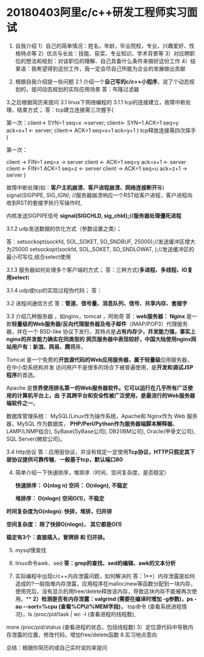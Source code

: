 # 20180403阿里c/c++研发工程师实习面试

1. 自我介绍
    1）自己的简单情况：姓名，年龄，毕业院校，专业，兴趣爱好、性格特点等
    2）优点与长处：技能、获奖、专业知识、学术背景等
    3）对应聘职位的想法和规划：对该职位的理解、自己具备什么条件来做好这份工作
    4）结束语：我希望得到这份工作，我一定会尽自己所能为企业的发展做出贡献


2. 根据自我介绍提一些问题
 2.1 介绍一个**自己写的c/c++小程序**，说了个动态规划的，提问动态规划的实际应用场景
    答：布隆过滤器


3.之后根据简历来提问
 3.1 linux下网络编程的
   3.1.1 tcp的连接建立，故障中断处理，结束方式；
答：tcp建立连接需三次握手(

第一次：client-> SYN=1 seq=x ->server;
 client<- SYN=1 ACK=1 seq=y 		ack=x+1 <- server;
 client-> ACK=1 		seq=x+1		 ack=y+1 )
   tcp释放连接需四次挥手(

第一次：

client -> FIN=1 seq=x  -> server
 client <- ACK=1 seq=y ack=x+1 <- server
 client <- FIN=1 ACK=1 seq=z   <- server
 client -> ACK=1 seq=u ack=z+1 -> server )
 

故障中断处理(如：**客户主机崩溃、客户进程崩溃、网络连接断开**等)
signal(SIGPIPE, SIG_IGN); //服务器崩溃响应一个RST给客户进程，客户进程向收到RST的套接字执行写操作时,

内核发送SIGPIPE信号
**signal(SIGCHLD, sig_chld);//服务器处理僵死进程**

   3.1.2 udp发送数据的优化方式（参数设置之类）；

答：setsockopt(sockfd, SOL_SOKET, SO_SNDBUF, 25000);//发送缓冲区增大为25000
        setsockopt(sockfd, SOL_SOKET, SO_SNDLOWAT,    );//发送缓冲区的最小可写位,结合select使用
 

  3.1.3 服务器如何处理多个客户端的方式；
答：三种方式(**多进程、多线程、IO复用select**)

   3.1.4 udp或tcp的实现过程伪代码；
答：

 3.2 进程间通信方式
答：**管道、信号量、消息队列、信号、共享内存、套接字**

 3.3 介绍几种服务器 ，如nginx，tomcat ，阿帕奇
答：**web服务器： Nginx**
是一款**轻量级的Web服务器/反向代理服务器及电子邮件**（IMAP/POP3）代理服务器，并在一个
BSD-like 协议下发行，其特点是**占有内存少，并发能力强，事实上nginx的并发能力确实在同类型的**
**网页服务器中表现较好，中国大陆使用nginx网站用户有：新浪、网易、腾讯**等。

Tomcat  是一个免费的**开放源代码的Web应用服务器，属于轻量级**应用服务器，在中小型系统和并发
访问用户不是很多的场合下被普遍使用，是**开发和调试JSP 程序**的首选。

Apache  是**世界使用排名第一的Web服务器软件。它可以运行在几乎所有广泛使用的计算机平台上，由**
**于其跨平台和安全性被广泛使用，是最流行的Web服务器端软件之一**。

   数据库管理系统： MySQL(Linux作为操作系统，Apache和 Nginx作为 Web 服务器，MySQL 作为数据库，
**PHP/Perl/Python作为服务器端脚本解释器**。LAMP/LNMP组合), SyBase(SyBase公司), DB2(IBM公司), 
Oracle(甲骨文公司), SQL Server(微软公司)。



 3.4 http协议 
答：应用层协议，并没有规定一定使用**Tcp协议，HTTP只假定其下层协议提供可靠传输**，**一般基于tcp，默认端口80**


4. 简单介绍一下快速排序，堆排序（时间、空间复杂度，是否稳定）

   **快速排序： O(nlog n) 空间： O(nlogn), 不稳定**

   **堆排序： O(nlogn) 空间O(1)，不稳定**


**时间复杂度为O(nlogn): 快排，堆排，归并排**

**空间复杂度： 除了快排O(nlogn)， 其它都是O(1)**

**稳定有3个：直接插入，冒牌排 和 归并排。**


5. mysql慢查找


6. linux命令awk、sed
**答：grep的查找、sed的编辑、awk的文本分析**


7. 实际编程中出现c/c++内存泄露问题，如何解决的
  答：1**）内存泄露是如何造成的?一般指堆内存泄露，应用程序在malloc/new等函数分配到一块内存，使用完后，没有显示的用free/delete释放该内存，导致这块内存不能被再次使用。**
   **2）检测是否有内存泄露：valgrind (需要在编译时增加 -g参数)，ps -au --sort=%cpu (查看%CPU/%MEM字段)，**
  top命令 (查看系统进程情况)，ls /proc/pid/task | wc -l (查看进程的线程数), 

  more /proc/pid/status 
  (查看进程的状态，包括线程数)
   3）定位源代码中导致内存泄露的位置，修改代码，增加free/delete函数
  8.实习地点意向


总结：根据你简历的或自己实时说的来提问